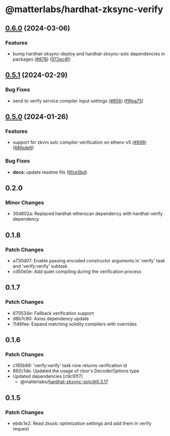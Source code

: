 # @matterlabs/hardhat-zksync-verify

## [0.6.0](https://github.com/matter-labs/hardhat-zksync/compare/@matterlabs/hardhat-zksync-verify-v0.5.1...@matterlabs/hardhat-zksync-verify-v0.6.0) (2024-03-06)


### Features

* bump hardhat-zksync-deploy and hardhat-zksync-solc dependencies in packages ([#878](https://github.com/matter-labs/hardhat-zksync/issues/878)) ([972ec4f](https://github.com/matter-labs/hardhat-zksync/commit/972ec4f44fca7619182ae3400cf209e50a45905a))

## [0.5.1](https://github.com/matter-labs/hardhat-zksync/compare/@matterlabs/hardhat-zksync-verify-v0.5.0...@matterlabs/hardhat-zksync-verify-v0.5.1) (2024-02-29)


### Bug Fixes

* send to verify service compiler input settings ([#856](https://github.com/matter-labs/hardhat-zksync/issues/856)) ([f9fea75](https://github.com/matter-labs/hardhat-zksync/commit/f9fea7557b94b7567bcd857acefd90624a1f404d))

## [0.5.0](https://github.com/matter-labs/hardhat-zksync/compare/@matterlabs/hardhat-zksync-verify@0.4.0...@matterlabs/hardhat-zksync-verify-v0.5.0) (2024-01-26)


### Features

* support for zkvm solc compiler verification on ethers-v5 ([#698](https://github.com/matter-labs/hardhat-zksync/issues/698)) ([68fede6](https://github.com/matter-labs/hardhat-zksync/commit/68fede6a85e23197a651d37d70442be5e91cacab))


### Bug Fixes

* **docs:** update readme fils ([6fce5bd](https://github.com/matter-labs/hardhat-zksync/commit/6fce5bdd0ebc7d61519b5cc637f962c1390944ea))

## 0.2.0

### Minor Changes

- 30d802a: Replaced hardhat-etherscan dependency with hardhat-verify dependency

## 0.1.8

### Patch Changes

- a730d07: Enable passing encoded constructor arguments in 'verify' task and 'verify:verify' subtask
- cd50e0e: Add quiet compiling during the verification process

## 0.1.7

### Patch Changes

- 670534e: Fallback verification support
- d8b7c80: Axios dependency update
- 1146fee: Expand matching solidity compilers with overrides

## 0.1.6

### Patch Changes

- c185b99: 'verify:verify' task now returns verification id
- 892c1de: Updated the usage of cbor's DecoderOptions type
- Updated dependencies [c9c91f7]
  - @matterlabs/hardhat-zksync-solc@0.3.17

## 0.1.5

### Patch Changes

- ebdc1e2: Read zksolc optimization settings and add them in verify request
